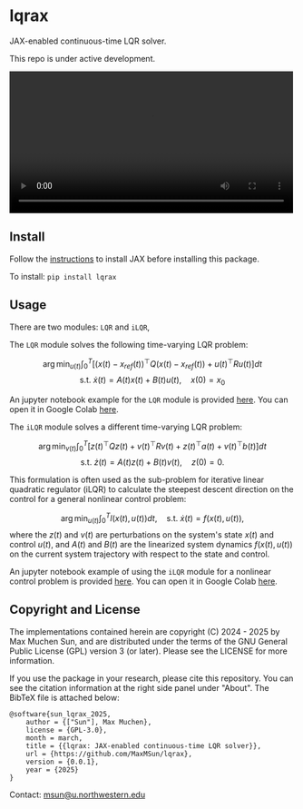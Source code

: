 # lqrax
JAX-enabled continuous-time LQR solver.

This repo is under active development.

<div style="text-align: left;">
  <video width="500" controls>
    <source src="https://github.com/MaxMSun/lqrax/raw/refs/heads/main/media/drone_landing.mp4" type="video/mp4">
  </video>
</div>

## Install

Follow the [instructions](https://github.com/jax-ml/jax?tab=readme-ov-file#installation) to install JAX before installing this package.

To install: `pip install lqrax`

## Usage

There are two modules: `LQR` and `iLQR`,

The `LQR` module solves the following time-varying LQR problem:

$$
\arg\min_{u(t)} \int_0^T \Big[ (x(t)-x_{ref}(t))^\top Q (x(t)-x_{ref}(t)) + u(t)^\top R u(t) \Big] dt
$$
$$
\text{s.t. } \dot{x}(t) = A(t) x(t) + B(t) u(t), \quad x(0) = x_0
$$

An jupyter notebook example for the `LQR` module is provided [here](examples/lqr_example.ipynb). You can open it in Google Colab [here](https://colab.research.google.com/github/MaxMSun/lqrax/blob/main/examples/lqr_example.ipynb).

The `iLQR` module solves a different time-varying LQR problem:

$$
\arg\min_{v(t)} \int_0^T \Big[ z(t)^\top Q z(t) + v(t)^\top R v(t) + z(t)^\top a(t) + v(t)^\top b(t) \Big] dt
$$
$$
\text{s.t. } \dot{z}(t) = A(t) z(t) + B(t) v(t), \quad z(0) = 0.
$$

This formulation is often used as the sub-problem for iterative linear quadratic regulator (iLQR) to calculate the steepest descent direction on the control for a general nonlinear control problem:

$$
\arg\min_{u(t)} \int_0^T l(x(t), u(t)) dt, \quad \text{s.t. } \dot{x}(t) = f(x(t), u(t)),
$$ 
where the $z(t)$ and $v(t)$ are perturbations on the system's state $x(t)$ and control $u(t)$, and $A(t)$ and $B(t)$ are the linearized system dynamics $f(x(t), u(t))$ on the current system trajectory with respect to the state and control. 

An jupyter notebook example of using the `iLQR` module for a nonlinear control problem is provided [here](examples/ilqr_example.ipynb). You can open it in Google Colab [here](https://colab.research.google.com/github/MaxMSun/lqrax/blob/main/examples/ilqr_example.ipynb).

## Copyright and License

The implementations contained herein are copyright (C) 2024 - 2025 by Max Muchen Sun, and are distributed under the terms of the GNU General Public License (GPL) version 3 (or later). Please see the LICENSE for more information.

If you use the package in your research, please cite this repository. You can see the citation information at the right side panel under "About". The BibTeX file is attached below:
```
@software{sun_lqrax_2025,
    author = {["Sun"], Max Muchen},
    license = {GPL-3.0},
    month = march,
    title = {{lqrax: JAX-enabled continuous-time LQR solver}},
    url = {https://github.com/MaxMSun/lqrax},
    version = {0.0.1},
    year = {2025}
}
```

Contact: msun@u.northwestern.edu
